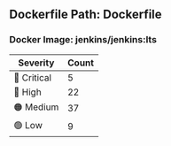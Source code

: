 ## Dockerfile Path: Dockerfile

### Docker Image: jenkins/jenkins:lts
| Severity | Count |
|----------|-------|
| 🛑 Critical | 5 |
| 🔴 High | 22 |
| 🟠 Medium | 37 |
| 🟢 Low | 9 |